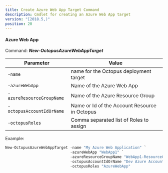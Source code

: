 ```yaml
---
title: Create Azure Web App Target Command
description: Cmdlet for creating an Azure Web App target
version: "[2018.5,)"
position: 20
---
```


#### Azure Web App
Command: **_New-OctopusAzureWebAppTarget_**

| Parameter                 | Value                                         |
| ------------------------- | --------------------------------------------- |
| `-name`                   | name for the Octopus deployment target        |
| `-azureWebApp`            | Name of the Azure Web App                     |
| `-azureResourceGroupName` | Name of the Azure Resource Group              |
| `-octopusAccountIdOrName` | Name or Id of the Account Resource in Octopus |
| `-octopusRoles`           | Comma separated list of Roles to assign       |

Example:
```powershell
New-OctopusAzureWebAppTarget -name "My Azure Web Application" `
                             -azureWebApp "WebApp1" `
                             -azureResourceGroupName "WebApp1-ResourceGroup"  `
                             -octopusAccountIdOrName "Dev Azure Account" `
                             -octopusRoles "AzureWebApp"
```